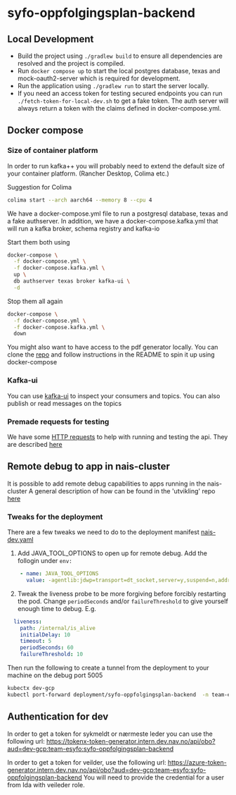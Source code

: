 # syfo-oppfolgingsplan-backend

## Local Development
- Build the project using `./gradlew build` to ensure all dependencies are resolved and the project is compiled.
- Run `docker compose up` to start the local postgres database, texas and mock-oauth2-server which is required for development.
- Run the application using `./gradlew run` to start the server locally.
- If you need an access token for testing secured endpoints you can run `./fetch-token-for-local-dev.sh` to get a fake token.
The auth server will always return a token with the claims defined in docker-compose.yml.

## Docker compose
### Size of container platform
In order to run kafka++ you will probably need to extend the default size of your container platform. (Rancher Desktop, Colima etc.)

Suggestion for Colima
```bash
colima start --arch aarch64 --memory 8 --cpu 4 
```

We have a docker-compose.yml file to run a postgresql database, texas and a fake authserver.
In addition, we have a docker-compose.kafka.yml that will run a kafka broker, schema registry and kafka-io

Start them both using
```bash
docker-compose \
  -f docker-compose.yml \
  -f docker-compose.kafka.yml \
  up \
  db authserver texas broker kafka-ui \
  -d
```
Stop them all again
```bash
docker-compose \
  -f docker-compose.yml \
  -f docker-compose.kafka.yml \
  down
```
You might also want to have access to the pdf generator locally.
You can clone the [repo](https://github.com/navikt/syfooppdfgen) and follow instructions in the README to spin it up using docker-compose

### Kafka-ui 
You can use [kafka-ui](http://localhost:9000) to inspect your consumers and topics. You can also publish or read messages on the topics

### Premade requests for testing
We have some [HTTP requests](https://www.jetbrains.com/help/idea/http-client-in-product-code-editor.html) to help with 
running and testing the api. They are described [here](./src/test/http/README.md)

## Remote debug to app in nais-cluster
It is possible to add remote debug capabilities to apps running in the nais-cluster
A general description of how can be found in the 'utvikling' repo [here](https://github.com/navikt/utvikling/blob/main/docs/teknisk/Remote_debug_i_Intellij.md)

### Tweaks for the deployment
There are a few tweaks we need to do to the deployment manifest [nais-dev.yaml](./nais/nais-dev.yaml)

1. Add JAVA_TOOL_OPTIONS to open up for remote debug. Add the follogin under ```env:``` 
```yaml
    - name: JAVA_TOOL_OPTIONS
      value: -agentlib:jdwp=transport=dt_socket,server=y,suspend=n,address=*:5005
```
2. Tweak the liveness probe to be more forgiving before forcibly restarting the pod. Change ```periodSeconds``` and/or ```failureThreshold``` to give yourself enough time to debug. E.g.
```yaml
  liveness:
    path: /internal/is_alive
    initialDelay: 10
    timeout: 5
    periodSeconds: 60
    failureThreshold: 10 
```

Then run the following to create a tunnel from the deployment to your machine on the debug port 5005
```bash
kubectx dev-gcp
kubectl port-forward deployment/syfo-oppfolgingsplan-backend  -n team-esyfo 5005:5005
```


## Authentication for dev
In order to get a token for sykmeldt or nærmeste leder you can use the following url:
https://tokenx-token-generator.intern.dev.nav.no/api/obo?aud=dev-gcp:team-esyfo:syfo-oppfolgingsplan-backend

In order to get a token for veilder, use the following url:
https://azure-token-generator.intern.dev.nav.no/api/obo?aud=dev-gcp:team-esyfo:syfo-oppfolgingsplan-backend
You will need to provide the credential for a user from Ida with veileder role.
